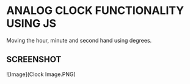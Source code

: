 # ANALOG CLOCK FUNCTIONALITY USING JS

Moving the hour, minute and second hand using degrees.

## SCREENSHOT

![Image](Clock Image.PNG)